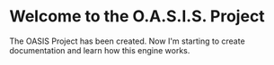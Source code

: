 # Welcome to the O.A.S.I.S. Project

The OASIS Project has been created. Now I'm starting to create documentation and learn how this engine works. 
